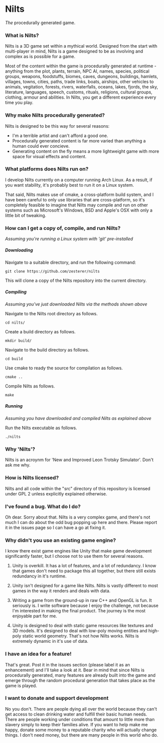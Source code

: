# Nilts
*The* procedurally generated game.

### What is Nilts?

Nilts is a 3D game set within a mythical world. Designed from the start with multi-player in mind, Nilts is a game designed to be as involving and complex as is possible for a game.

Most of the content within the game is procedurally generated at runtime - anything from the plot, plants, terrain, NPC AI, names, species, political groups, weapons, foodstuffs, biomes, caves, dungeons, buildings, hamlets, villages, towns, cities, paths, trade links, boats, airships, other vehicles to animals, vegitation, forests, rivers, waterfalls, oceans, lakes, fjords, the sky, literature, languages, speech, customs, rituals, religions, cultural groups, clothing, armour and abilities. In Nilts, you get a different experience every time you play.

### Why make Nilts procedurally generated?

Nilts is designed to be this way for several reasons:

- I'm a terrible artist and can't afford a good one.
- Procedurally generated content is far more varied than anything a human could ever concieve.
- Generating content on the fly means a more lightweight game with more space for visual effects and content.

### What platforms does Nilts run on?

I develop Nilts currently on a computer running Arch Linux. As a result, if you want stability, it's probably best to run it on a Linux system.

That said, Nilts makes use of cmake, a cross-platform build system, and I have been careful to only use libraries that are cross-platform, so it's completely feasible to imagine that Nilts may compile and run on other systems such as Microsoft's Windows, BSD and Apple's OSX with only a little bit of tweaking.

### How can I get a copy of, compile, and run Nilts?

*Assuming you're running a Linux system with 'git' pre-installed*

##### Downloading

Navigate to a suitable directory, and run the following command:

`git clone https://github.com/zesterer/nilts`

This will clone a copy of the Nilts repository into the current directory.

##### Compiling

*Assuming you've just downloaded Nilts via the methods shown above*

Navigate to the Nilts root directory as follows.

`cd nilts/`

Create a build directory as follows.

`mkdir build/`

Navigate to the build directory as follows.

`cd build`

Use cmake to ready the source for compilation as follows.

`cmake ..`

Compile Nilts as follows.

`make`

##### Running

*Assuming you have downloaded and compiled Nilts as explained above*

Run the Nilts executable as follows.

`./nilts`

### Why 'Nilts'?

Nilts is an acroynm for 'New and Improved Leon Trotsky Simulator'. Don't ask me why.

### How is Nilts licensed?

Nilts and all code within the "src" directory of this repository is licensed under GPL 2 unless explicitly explained otherwise.

### I've found a bug. What do I do?

Oh dear. Sorry about that. Nilts is a very complex game, and there's not much I can do about the odd bug popping up here and there. Please report it in the issues page so I can have a go at fixing it.

### Why didn't you use an existing game engine?

I know there exist game engines like Unity that make game development significantly faster, but I choose not to use them for several reasons.

1. Unity is overkill. It has a lot of features, and a lot of redundancy. I know that games don't need to package this all together, but there still exists redundancy in it's runtime.

2. Unity isn't designed for a game like Nilts. Nilts is vastly different to most games in the way it renders and deals with data.

3. Writing a game from the ground-up in raw C++ and OpenGL is fun. It seriously is. I write software because I enjoy the challenge, not because I'm interested in making the final product. The journey is the most enjoyable part for me.

4. Unity is designed to deal with static game resources like textures and 3D models. It's designed to deal with low-poly moving entities and high-poly static world geometry. That's not how Nilts works. Nilts is extremely dynamic in it's use of data.

### I have an idea for a feature!

That's great. Post it in the issues section (please label it as an enhancement) and I'll take a look at it. Bear in mind that since Nilts is procedurally generated, many features are already built into the game and emerge through the random procedural generation that takes place as the game is played.

### I want to donate and support development

No you don't. There are people dying all over the world because they can't get access to clean drinking water and fulfill their basic human needs. There are people working under conditions that amount to little more than slavery simply to keep their families alive. If you want to help make me happy, donate some money to a reputable charity who will actually change things. I don't need money, but there are many people in this world who do.